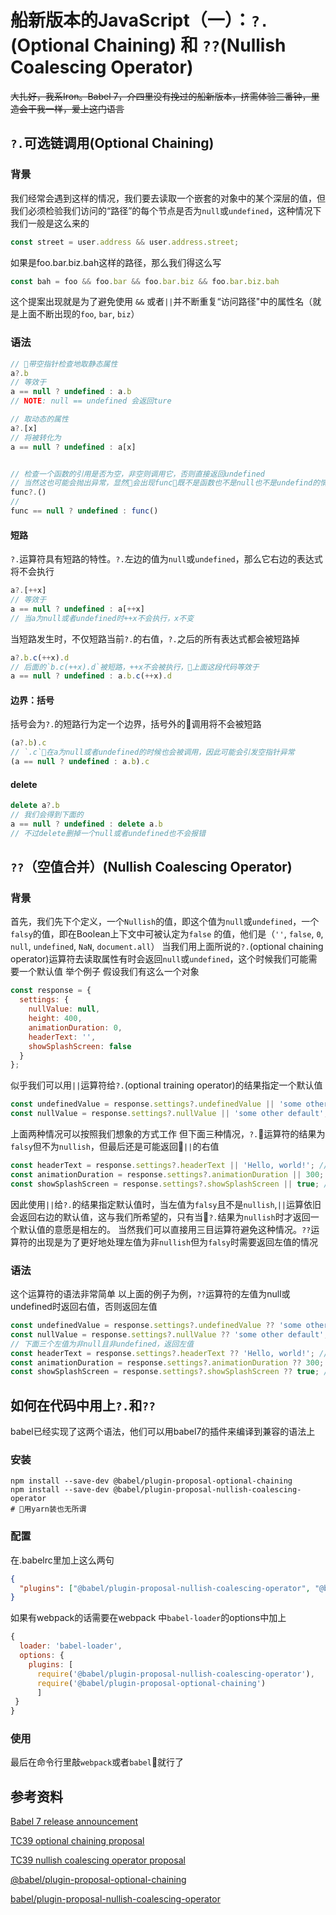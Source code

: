 # 船新版本的JavaScript（一）：`?.`(Optional Chaining) 和 `??`(Nullish Coalescing Operator)
~~大扎好，我系Iron。Babel 7，介四里没有挽过的船新版本，挤需体验三番钟，里造会干我一样，爱上这门语言~~
## `?.`可选链调用(Optional Chaining)
### 背景
我们经常会遇到这样的情况，我们要去读取一个嵌套的对象中的某个深层的值，但我们必须检验我们访问的“路径”的每个节点是否为`null`或`undefined`，这种情况下我们一般是这么来的
``` js
const street = user.address && user.address.street;
```
如果是foo.bar.biz.bah这样的路径，那么我们得这么写
``` js
const bah = foo && foo.bar && foo.bar.biz && foo.bar.biz.bah
```
这个提案出现就是为了避免使用 `&&` 或者`||`并不断重复“访问路径"中的属性名（就是上面不断出现的`foo`, `bar`, `biz`）
### 语法
``` js
// 带空指针检查地取静态属性
a?.b
// 等效于
a == null ? undefined : a.b
// NOTE: null == undefined 会返回ture

// 取动态的属性
a?.[x]
// 将被转化为
a == null ? undefined : a[x]


// 检查一个函数的引用是否为空，非空则调用它，否则直接返回undefined
// 当然这也可能会抛出异常，显然会出现func既不是函数也不是null也不是undefind的情况
func?.()
//
func == null ? undefined : func()
```

#### 短路
`?.`运算符具有短路的特性。`?.`左边的值为`null`或`undefined`，那么它右边的表达式将不会执行
``` js
a?.[++x]
// 等效于
a == null ? undefined : a[++x]
// 当a为null或者undefined时++x不会执行，x不变
```

当短路发生时，不仅短路当前`?.`的右值，`?.`之后的所有表达式都会被短路掉
``` js
a?.b.c(++x).d
// 后面的`b.c(++x).d`被短路，++x不会被执行，上面这段代码等效于
a == null ? undefined : a.b.c(++x).d
```

#### 边界：括号
括号会为`?.`的短路行为定一个边界，括号外的调用将不会被短路
``` js
(a?.b).c
// `.c`在a为null或者undefined的时候也会被调用，因此可能会引发空指针异常
(a == null ? undefined : a.b).c
```
#### delete
``` js
delete a?.b
// 我们会得到下面的
a == null ? undefined : delete a.b
// 不过delete删掉一个null或者undefined也不会报错
```

## `??`（空值合并）(Nullish Coalescing Operator)
### 背景
首先，我们先下个定义，一个`Nullish`的值，即这个值为`null`或`undefined`，一个`falsy`的值，即在Boolean上下文中可被认定为`false`
的值，他们是（`''`, `false`, `0`, `null`, `undefined`, `NaN`, `document.all`）
当我们用上面所说的`?.`(optional chaining operator)运算符去读取属性有时会返回`null`或`undefined`，这个时候我们可能需要一个默认值
举个例子
假设我们有这么一个对象
``` js
const response = {
  settings: {
    nullValue: null,
    height: 400,
    animationDuration: 0,
    headerText: '',
    showSplashScreen: false
  }
};
```
似乎我们可以用`||`运算符给`?.`(optional training operator)的结果指定一个默认值
``` js
const undefinedValue = response.settings?.undefinedValue || 'some other default'; // 结果是'some other result'
const nullValue = response.settings?.nullValue || 'some other default'; // 结果也是'some other result'
```
上面两种情况可以按照我们想象的方式工作
但下面三种情况，`?.`运算符的结果为`falsy`但不为`nullish`，但最后还是可能返回`||`的右值
``` js
const headerText = response.settings?.headerText || 'Hello, world!'; // 当`||`左值为''（空字符串）时，表达式结果：'Hello, world'
const animationDuration = response.settings?.animationDuration || 300; // 左值为0时，表达式结果: 300
const showSplashScreen = response.settings?.showSplashScreen || true; // 左值为false时，表达式结果为true
```
因此使用`||`给`?.`的结果指定默认值时，当左值为`falsy`且不是`nullish`,`||`运算依旧会返回右边的默认值，这与我们所希望的，只有当`?.`结果为`nullish`时才返回一个默认值的意愿是相左的。
当然我们可以直接用三目运算符避免这种情况。`??`运算符的出现是为了更好地处理左值为非`nullish`但为`falsy`时需要返回左值的情况

### 语法
这个运算符的语法非常简单
以上面的例子为例，`??`运算符的左值为null或undefined时返回右值，否则返回左值
``` js
const undefinedValue = response.settings?.undefinedValue ?? 'some other default'; // some other default'
const nullValue = response.settings?.nullValue ?? 'some other default'; // 'some other default'
// 下面三个左值为非null且非undefined，返回左值
const headerText = response.settings?.headerText ?? 'Hello, world!'; // : ''
const animationDuration = response.settings?.animationDuration ?? 300; //  0
const showSplashScreen = response.settings?.showSplashScreen ?? true; // false
```

## 如何在代码中用上`?.`和`??`
babel已经实现了这两个语法，他们可以用babel7的插件来编译到兼容的语法上
### 安装
``` shell
npm install --save-dev @babel/plugin-proposal-optional-chaining
npm install --save-dev @babel/plugin-proposal-nullish-coalescing-operator
# 用yarn装也无所谓
```
### 配置
在.babelrc里加上这么两句
``` JSON
{
  "plugins": ["@babel/plugin-proposal-nullish-coalescing-operator", "@babel/plugin-proposal-optional-chaining"]
}
```
如果有webpack的话需要在webpack 中`babel-loader`的options中加上
```js
{
  loader: 'babel-loader',
  options: {
    plugins: [
      require('@babel/plugin-proposal-nullish-coalescing-operator'),
      require('@babel/plugin-proposal-optional-chaining')
      ]
 }
}
```
### 使用
最后在命令行里敲`webpack`或者`babel`就行了

## 参考资料
[Babel 7 release announcement](https://babeljs.io/blog/2018/08/27/7.0.0)

[TC39 optional chaining proposal](https://github.com/tc39/proposal-optional-chaining)

[TC39 nullish coalescing operator proposal](https://github.com/tc39/proposal-nullish-coalescing)

[@babel/plugin-proposal-optional-chaining](https://babeljs.io/docs/en/babel-plugin-proposal-optional-chaining)

[ babel/plugin-proposal-nullish-coalescing-operator](https://babeljs.io/docs/en/babel-plugin-proposal-nullish-coalescing-operator)